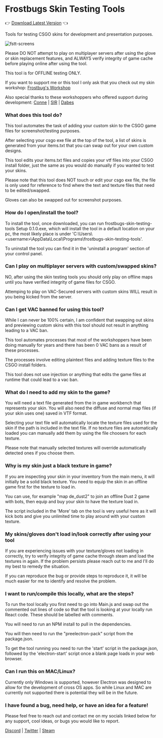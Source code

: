 # Frostbugs Skin Testing Tools
:point_right: [Download Latest Version](https://github.com/frostbug/frostbugs-skin-testing-tools/releases/download/0.1.0/Frostbugs-skin-testing-tools.setup.exe) :point_left:

Tools for testing CSGO skins for development and presentation purposes. 

![fstt-screens](https://user-images.githubusercontent.com/9090669/154861055-f0eb8cbc-af2c-41a5-ac2f-19583466065c.jpg)

Please DO NOT attempt to play on multiplayer servers after using the glove or skin replacement features, and ALWAYS verify integrity of game cache before playing online after using the tool.

This tool is for OFFLINE testing ONLY.

If you want to support me or this tool I only ask that you check out my skin workshop:
[Frostbug's Workshop](https://steamcommunity.com/id/frostbug/)

Also special thanks to these workshoppers who offered support during development: [Conne](https://steamcommunity.com/id/NGREEN/) | [SIR](https://steamcommunity.com/id/_Sir/) | [Dabes](https://steamcommunity.com/id/blusod/)

### What does this tool do?
This tool automates the task of adding your custom skin to the CSGO game files for screenshot/testing purposes. 

After selecting your csgo exe file at the top of the tool, a list of skins is generated from your items.txt that you can swap out for your own custom designs. 

This tool edits your items.txt files and copies your vtf files into your CSGO install folder, just the same as you would do manually if you wanted to test your skins.

Please note that this tool does NOT touch or edit your csgo exe file, the file is only used for reference to find where the text and texture files that need to be edited/swapped.

Gloves can also be swapped out for screenshot purposes.

### How do I open/install the tool?
To install the tool, once downloaded, you can run frostbugs-skin-testing-tools Setup 0.1.0.exe, which will install the tool in a default location on your pc, the most likely place is under 'C:\Users\\<username\>\AppData\Local\Programs\frostbugs-skin-testing-tools'.

To uninstall the tool you can find it in the 'uninstall a program' section of your control panel.

### Can I play on multiplayer servers with custom/swapped skins?
NO, after using the skin testing tools you should only play on offline maps until you have verified integrity of game files for CSGO. 

Attemping to play on VAC-Secured servers with custom skins WILL result in you being kicked from the server.

### Can I get VAC banned for using this tool?
While I can never be 100% certain, I am confident that swapping out skins and previewing custom skins with this tool should not result in anything leading to a VAC ban. 

This tool automates processes that most of the workshoppers have been doing manually for years and there has been 0 VAC bans as a result of these processes. 

The processes involve editing plaintext files and adding texture files to the CSGO install folders. 

This tool does not use injection or anything that edits the game files at runtime that could lead to a vac ban.

### What do I need to add my skin to the game?
You will need a text file generated from the in game workbench that represents your skin. You will also need the diffuse and normal map files (if your skin uses one) saved in VTF format.

Selecting your text file will automatically locate the texture files used for the skin if the path is included in the text file. If no texture files are automatically loaded you can manually add them by using the file choosers for each texture. 

Please note that manually selected textures will override automatically detected ones if you choose them.

### Why is my skin just a black texture in game?
If you are inspecting your skin in your inventory from the main menu, it will initially be a solid black texture. You need to equip the skin in an offline game first for the texture to load in. 

You can use, for example "map de_dust2" to join an offline Dust 2 game with bots, then equip and buy your skin to have the texture load in.

The script included in the 'More' tab on the tool is very useful here as it will kick bots and give you unlimited time to play around with your custom texture.

### My skins/gloves don't load in/look correctly after using your tool
If you are experiencing issues with your texture/gloves not loading in correctly, try to verify integrity of game cache through steam and load the textures in again. If the problem persists please reach out to me and I'll do my best to remedy the situation.

If you can reproduce the bug or provide steps to reproduce it, it will be much easier for me to identify and resolve the problem.

### I want to run/compile this locally, what are the steps?
To run the tool locally you first need to go into Main.js and swap out the commented out lines of code so that the tool is looking at your locally run React code. These should be labelled with comments.

You will need to run an NPM install to pull in the dependencies. 

You will then need to run the "preelectron-pack" script from the package.json.

To get the tool running you need to run the 'start' script in the package.json, followed by the 'electron-start' script once a blank page loads in your web browser.

### Can I run this on MAC/Linux?
Currently only Windows is supported, however Electron was designed to allow for the development of cross OS apps. So while Linux and MAC are currently not supported there is potential they will be in the future.

### I have found a bug, need help, or have an idea for a feature!
Please feel free to reach out and contact me on my socials linked below for any support, cool ideas, or bugs you would like to report.

[Discord](https://discordapp.com/users/194230435671179266) | [Twitter](https://twitter.com/frostbug) | [Steam](https://steamcommunity.com/id/frostbug//)
